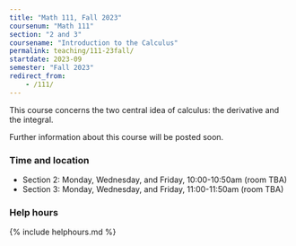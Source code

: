 ```yaml
---
title: "Math 111, Fall 2023"
coursenum: "Math 111"
section: "2 and 3"
coursename: "Introduction to the Calculus"
permalink: teaching/111-23fall/
startdate: 2023-09
semester: "Fall 2023"
redirect_from:
    - /111/
---
```


This course concerns the two central idea of calculus: the derivative and the integral.

Further information about this course will be posted soon.

### Time and location
* Section 2: Monday, Wednesday, and Friday, 10:00-10:50am (room TBA)
* Section 3: Monday, Wednesday, and Friday, 11:00-11:50am (room TBA)

### Help hours

{% include helphours.md %}

